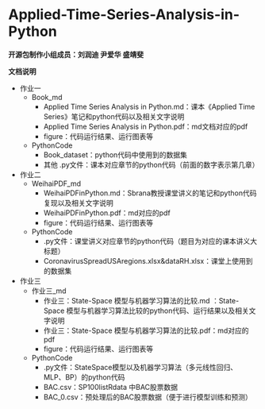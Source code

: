# Applied-Time-Series-Analysis-in-Python
**开源包制作小组成员：刘润迪 尹爱华 盛靖斐**

**文档说明**

+ 作业一
  + Book_md
    + Applied Time Series Analysis in Python.md：课本《Applied Time Series》笔记和python代码以及相关文字说明
    + Applied Time Series Analysis in Python.pdf：md文档对应的pdf
    + figure：代码运行结果、运行图表等
  + PythonCode
    + Book_dataset：python代码中使用到的数据集
    + 其他 .py文件：课本对应章节的python代码（前面的数字表示第几章）
+ 作业二
  + WeihaiPDF_md
    + WeihaiPDFinPython.md：Sbrana教授课堂讲义的笔记和python代码复现以及相关文字说明
    + WeihaiPDFinPython.pdf：md对应的pdf
    + figure：代码运行结果、运行图表等
  + PythonCode
    +  .py文件：课堂讲义对应章节的python代码（题目为对应的课本讲义大标题）
    + CoronavirusSpreadUSAregions.xlsx&dataRH.xlsx：课堂上使用到的数据集
+ 作业三
  + 作业三_md
    + 作业三：State-Space 模型与机器学习算法的比较.md ：State-Space 模型与机器学习算法比较的python代码、运行结果以及相关文字说明
    + 作业三：State-Space 模型与机器学习算法的比较.pdf：md对应的pdf
    + figure：代码运行结果、运行图表等
  + PythonCode
    +  .py文件：StateSpace模型以及机器学习算法（多元线性回归、MLP、BP）的python代码
    + BAC.csv：SP100listRdata 中BAC股票数据
    + BAC_0.csv：预处理后的BAC股票数据（便于进行模型训练和预测）